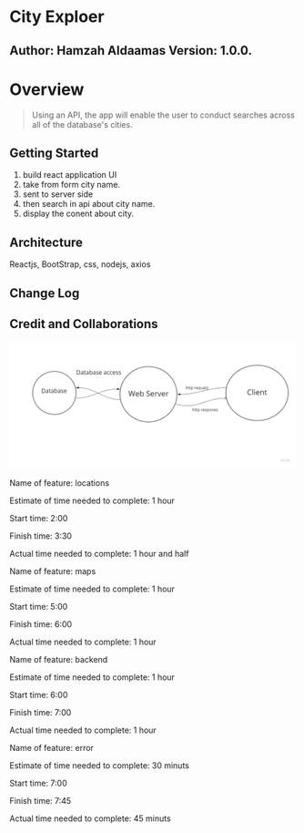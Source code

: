 # City Exploer

## Author: Hamzah Aldaamas Version: 1.0.0.

# Overview
 > Using an API, the app will enable the user to conduct searches across all of the database's cities.

## Getting Started
1. build react application UI 
2. take from form city name.
3. sent to server side
4. then  search in api about city name.
5. display the conent about city.


## Architecture
Reactjs, BootStrap, css, nodejs, axios

## Change Log

## Credit and Collaborations

![Explain](map.jpg)

Name of feature: locations

Estimate of time needed to complete: 1 hour

Start time: 2:00

Finish time: 3:30

Actual time needed to complete: 1 hour and half

Name of feature: maps

Estimate of time needed to complete: 1 hour

Start time: 5:00

Finish time: 6:00


Actual time needed to complete: 1 hour 

Name of feature: backend

Estimate of time needed to complete: 1 hour

Start time: 6:00

Finish time: 7:00

Actual time needed to complete: 1 hour



Name of feature: error

Estimate of time needed to complete: 30 minuts

Start time: 7:00

Finish time: 7:45

Actual time needed to complete: 45 minuts


